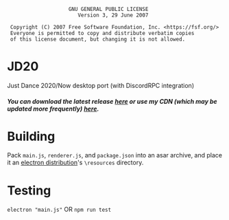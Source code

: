 ```
                    GNU GENERAL PUBLIC LICENSE
                       Version 3, 29 June 2007

 Copyright (C) 2007 Free Software Foundation, Inc. <https://fsf.org/>
 Everyone is permitted to copy and distribute verbatim copies
 of this license document, but changing it is not allowed.
 ```
# JD20
Just Dance 2020/Now desktop port (with DiscordRPC integration)
##### You can download the latest release [here](https://github.com/FloloTheDog/JD20/releases) or use my CDN (which may be updated more frequently) [here](https://cdn.sebby.dev/assets/dl/jd/win/JustDance2020_latest_x64.zip).
# Building
Pack `main.js`, `renderer.js`, and `package.json` into an asar archive, and place it an [electron distribution](https://electronjs.org)'s `\resources` directory.
# Testing
`electron "main.js"` OR `npm run test`
